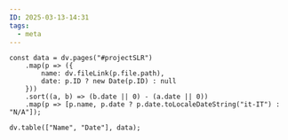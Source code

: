 ```yaml
---
ID: 2025-03-13-14:31
tags:
  - meta
---
```

```dataviewjs
const data = dv.pages("#projectSLR")
    .map(p => ({
        name: dv.fileLink(p.file.path),
        date: p.ID ? new Date(p.ID) : null 
    }))
    .sort((a, b) => (b.date || 0) - (a.date || 0))
    .map(p => [p.name, p.date ? p.date.toLocaleDateString("it-IT") : "N/A"]);

dv.table(["Name", "Date"], data);
```































































